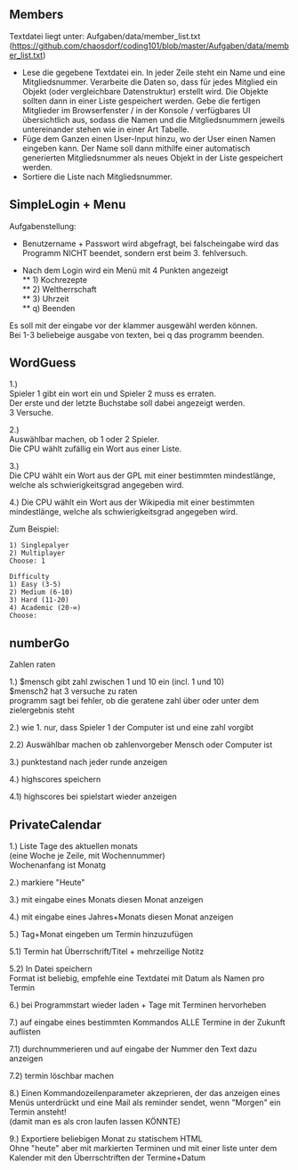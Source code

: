 ## Members ##

Textdatei liegt unter: Aufgaben/data/member_list.txt (https://github.com/chaosdorf/coding101/blob/master/Aufgaben/data/member_list.txt)

* Lese die gegebene Textdatei ein. In jeder Zeile steht ein Name und eine Mitgliedsnummer. Verarbeite die Daten so, dass für jedes Mitglied ein Objekt (oder vergleichbare Datenstruktur) erstellt wird. Die Objekte sollten dann in einer Liste gespeichert werden. Gebe die fertigen Mitglieder im Browserfenster / in der Konsole / verfügbares UI übersichtlich aus, sodass die Namen und die Mitgliedsnummern jeweils untereinander stehen wie in einer Art Tabelle.
* Füge dem Ganzen einen User-Input hinzu, wo der User einen Namen eingeben kann. Der Name soll dann mithilfe einer automatisch generierten Mitgliedsnummer als neues Objekt in der Liste gespeichert werden.
* Sortiere die Liste nach Mitgliedsnummer.


## SimpleLogin + Menu ##

Aufgabenstellung:
 
* Benutzername + Passwort wird abgefragt, bei falscheingabe wird das Programm NICHT beendet, sondern erst beim 3. fehlversuch.
 
* Nach dem Login wird ein Menü mit 4 Punkten angezeigt  
** 1) Kochrezepte  
** 2) Weltherrschaft  
** 3) Uhrzeit  
** q) Beenden  
 
Es soll mit der eingabe vor der klammer ausgewähl werden können.  
Bei 1-3 beliebeige ausgabe von texten, bei q das programm beenden.  
 

## WordGuess ##

1.)  
Spieler 1 gibt ein wort ein und Spieler 2 muss es erraten.  
Der erste und der letzte Buchstabe soll dabei angezeigt werden.  
3 Versuche.

2.)  
Auswählbar machen, ob 1 oder 2 Spieler.  
Die CPU wählt zufällig ein Wort aus einer Liste.  

3.)  
Die CPU wählt ein Wort aus der GPL mit einer bestimmten mindestlänge, welche als schwierigkeitsgrad angegeben wird.  

4.)
Die CPU wählt ein Wort aus der Wikipedia mit einer bestimmten mindestlänge, welche als schwierigkeitsgrad angegeben wird.  


Zum Beispiel:  
```
1) Singlepalyer
2) Multiplayer
Choose: 1

Difficulty
1) Easy (3-5)
2) Medium (6-10)
3) Hard (11-20)
4) Academic (20-∞)
Choose: 
```


## numberGo ##
 
Zahlen raten
 
1.)
$mensch gibt zahl zwischen 1 und 10 ein (incl. 1 und 10)  
$mensch2 hat 3 versuche zu raten  
programm sagt bei fehler, ob die geratene zahl über oder unter dem zielergebnis steht  
 
2.)
wie 1. nur, dass Spieler 1 der Computer ist und eine zahl vorgibt
 
2.2)
Auswählbar machen ob zahlenvorgeber Mensch oder Computer ist
 
3.)
punktestand nach jeder runde anzeigen
 
4.)
highscores speichern
 
4.1)
highscores bei spielstart wieder anzeigen


## PrivateCalendar ##
 
1.)
Liste Tage des aktuellen monats  
(eine Woche je Zeile, mit Wochennummer)  
Wochenanfang ist Monatg
 
2.)
markiere "Heute"
 
3.)
mit eingabe eines Monats diesen Monat anzeigen
 
4.) 
mit eingabe eines Jahres+Monats diesen Monat anzeigen
 
5.)
Tag+Monat eingeben um Termin hinzuzufügen
 
5.1) 
Termin hat Überrschrift/Titel + mehrzeilige Notitz
 
5.2)
In Datei speichern  
Format ist beliebig, empfehle eine Textdatei mit Datum als Namen pro Termin
 
6.)
bei Programmstart wieder laden + Tage mit Terminen hervorheben
 
7.)
auf eingabe eines  bestimmten Kommandos ALLE Termine in der Zukunft auflisten
 
7.1)
durchnummerieren und auf eingabe der Nummer den Text dazu anzeigen
 
7.2)
termin löschbar machen
 
8.)
Einen Kommandozeilenparameter akzeprieren, der das anzeigen eines Menüs unterdrückt und eine Mail als reminder sendet, wenn "Morgen" ein Termin ansteht!  
(damit man es als cron laufen lassen KÖNNTE)
 
9.)
Exportiere beliebigen Monat zu statischem HTML  
Ohne "heute" aber mit markierten Terminen und mit einer liste unter dem Kalender mit den Überrschtriften der Termine+Datum
